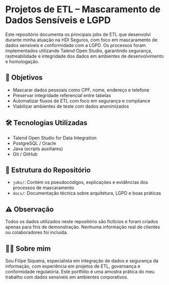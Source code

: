 # Projetos de ETL – Mascaramento de Dados Sensíveis e LGPD

Este repositório documenta os principais jobs de ETL que desenvolvi durante minha atuação na HDI Seguros, com foco em mascaramento de dados sensíveis e conformidade com a LGPD. Os processos foram implementados utilizando Talend Open Studio, garantindo segurança, rastreabilidade e integridade dos dados em ambientes de desenvolvimento e homologação.

## 🎯 Objetivos

- Mascarar dados pessoais como CPF, nome, endereço e telefone
- Preservar integridade referencial entre tabelas
- Automatizar fluxos de ETL com foco em segurança e compliance
- Viabilizar ambientes de teste com dados anonimizados

## 🛠️ Tecnologias Utilizadas

- Talend Open Studio for Data Integration
- PostgreSQL / Oracle
- Java (scripts auxiliares)
- Git / GitHub

## 📂 Estrutura do Repositório

- `jobs/`: Contém os pseudocódigos, explicações e evidências dos processos de mascaramento
- `docs/`: Documentação técnica sobre arquitetura, LGPD e boas práticas

## ⚠️ Observação

Todos os dados utilizados neste repositório são fictícios e foram criados apenas para fins de demonstração. Nenhuma informação real de clientes ou colaboradores foi incluída.

## 👨‍💻 Sobre mim

Sou Filipe Siqueira, especialista em integração de dados e segurança da informação, com experiência em projetos de ETL, governança e conformidade regulatória. Este portfólio é uma amostra prática do meu trabalho com dados sensíveis em ambientes corporativos.

